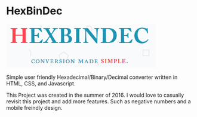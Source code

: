 # HexBinDec

![HexBinDec](https://raw.githubusercontent.com/Rodantny/HexBinDec/master/hexbindec.png)

Simple user friendly Hexadecimal/Binary/Decimal converter written in HTML, CSS, and Javascript.

This Project was created in the summer of 2016. I would love to casually revisit this project and add more features. Such as negative numbers and a mobile freindly design.
